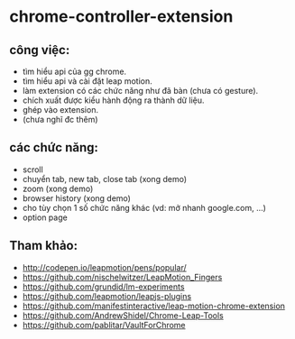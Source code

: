 # chrome-controller-extension
## công việc:
- tìm hiểu api của gg chrome.
- tìm hiểu api và cài đặt leap motion.
- làm extension có các chức năng như đã bàn (chưa có gesture).
- chích xuất được kiểu hành động ra thành dữ liệu.
- ghép vào extension.
- (chưa nghĩ đc thêm)

## các chức năng:
- scroll
- chuyển tab, new tab, close tab (xong demo)
- zoom (xong demo)
- browser history (xong demo)
- cho tùy chọn 1 số chức năng khác (vd: mở nhanh google.com, ...)
- option page

## Tham khảo: 
- http://codepen.io/leapmotion/pens/popular/
- https://github.com/nischelwitzer/LeapMotion_Fingers
- https://github.com/grundid/lm-experiments
- https://github.com/leapmotion/leapjs-plugins
- https://github.com/manifestinteractive/leap-motion-chrome-extension
- https://github.com/AndrewShidel/Chrome-Leap-Tools
- https://github.com/pablitar/VaultForChrome
